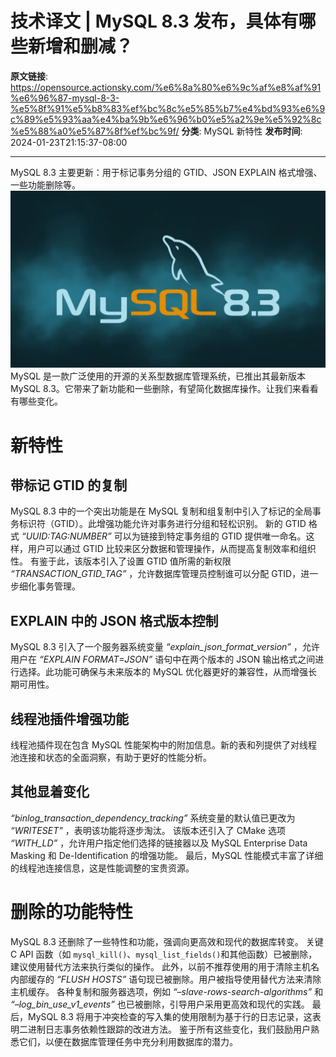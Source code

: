 # 技术译文 | MySQL 8.3 发布，具体有哪些新增和删减？

**原文链接**: https://opensource.actionsky.com/%e6%8a%80%e6%9c%af%e8%af%91%e6%96%87-mysql-8-3-%e5%8f%91%e5%b8%83%ef%bc%8c%e5%85%b7%e4%bd%93%e6%9c%89%e5%93%aa%e4%ba%9b%e6%96%b0%e5%a2%9e%e5%92%8c%e5%88%a0%e5%87%8f%ef%bc%9f/
**分类**: MySQL 新特性
**发布时间**: 2024-01-23T21:15:37-08:00

---

MySQL 8.3 主要更新：用于标记事务分组的 GTID、JSON EXPLAIN 格式增强、一些功能删除等。
![](.img/d084b010.png)
MySQL 是一款广泛使用的开源的关系型数据库管理系统，已推出其最新版本 MySQL 8.3。它带来了新功能和一些删除，有望简化数据库操作。让我们来看看有哪些变化。
# 新特性
## 带标记 GTID 的复制
MySQL 8.3 中的一个突出功能是在 MySQL 复制和组复制中引入了标记的全局事务标识符（GTID）。此增强功能允许对事务进行分组和轻松识别。
新的 GTID 格式 *&#8220;UUID:TAG:NUMBER&#8221;* 可以为链接到特定事务组的 GTID 提供唯一命名。这样，用户可以通过 GTID 比较来区分数据和管理操作，从而提高复制效率和组织性。
有鉴于此，该版本引入了设置 GTID 值所需的新权限 *&#8220;TRANSACTION_GTID_TAG&#8221;* ，允许数据库管理员控制谁可以分配 GTID，进一步细化事务管理。
## EXPLAIN 中的 JSON 格式版本控制
MySQL 8.3 引入了一个服务器系统变量 *&#8220;explain_json_format_version&#8221;* ，允许用户在 *&#8220;EXPLAIN FORMAT=JSON&#8221;* 语句中在两个版本的 JSON 输出格式之间进行选择。此功能可确保与未来版本的 MySQL 优化器更好的兼容性，从而增强长期可用性。
## 线程池插件增强功能
线程池插件现在包含 MySQL 性能架构中的附加信息。新的表和列提供了对线程池连接和状态的全面洞察，有助于更好的性能分析。
## 其他显着变化
*&#8220;binlog_transaction_dependency_tracking&#8221;* 系统变量的默认值已更改为 *&#8220;WRITESET&#8221;* ，表明该功能将逐步淘汰。
该版本还引入了 CMake 选项 *&#8220;WITH_LD&#8221;* ，允许用户指定他们选择的链接器以及 MySQL Enterprise Data Masking 和 De-Identification 的增强功能。
最后，MySQL 性能模式丰富了详细的线程池连接信息，这是性能调整的宝贵资源。
# 删除的功能特性
MySQL 8.3 还删除了一些特性和功能，强调向更高效和现代的数据库转变。
关键 C API 函数（如 `mysql_kill()`、`mysql_list_fields()`和其他函数）已被删除，建议使用替代方法来执行类似的操作。
此外，以前不推荐使用的用于清除主机名内部缓存的 *&#8220;FLUSH HOSTS&#8221;* 语句现已被删除。用户被指导使用替代方法来清除主机缓存。
各种复制和服务器选项，例如 *&#8220;–slave-rows-search-algorithms&#8221;* 和 *&#8220;–log_bin_use_v1_events&#8221;* 也已被删除，引导用户采用更高效和现代的实践。
最后，MySQL 8.3 将用于冲突检查的写入集的使用限制为基于行的日志记录，这表明二进制日志事务依赖性跟踪的改进方法。
鉴于所有这些变化，我们鼓励用户熟悉它们，以便在数据库管理任务中充分利用数据库的潜力。